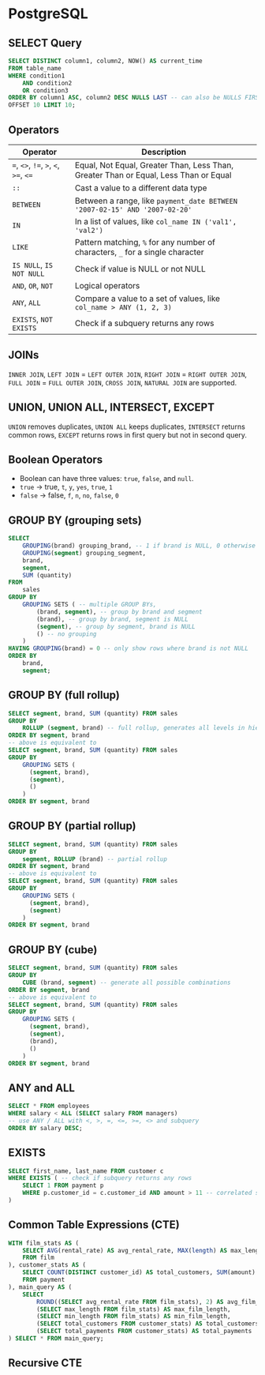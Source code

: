 # PostgreSQL

## SELECT Query

```sql
SELECT DISTINCT column1, column2, NOW() AS current_time
FROM table_name
WHERE condition1
    AND condition2
    OR condition3
ORDER BY column1 ASC, column2 DESC NULLS LAST -- can also be NULLS FIRST
OFFSET 10 LIMIT 10;
```

## Operators

| Operator | Description |
| --- | --- |
| `=`, `<>`, `!=`, `>`, `<`, `>=`, `<=` | Equal, Not Equal, Greater Than, Less Than, Greater Than or Equal, Less Than or Equal |
| `::` | Cast a value to a different data type |
| `BETWEEN` | Between a range, like `payment_date BETWEEN '2007-02-15' AND '2007-02-20'` |
| `IN` | In a list of values, like `col_name IN ('val1', 'val2')` |
| `LIKE` | Pattern matching, `%` for any number of characters, `_` for a single character |
| `IS NULL`, `IS NOT NULL` | Check if value is NULL or not NULL |
| `AND`, `OR`, `NOT` | Logical operators |
| `ANY`, `ALL` | Compare a value to a set of values, like `col_name > ANY (1, 2, 3)` |
| `EXISTS`, `NOT EXISTS` | Check if a subquery returns any rows |

## JOINs

`INNER JOIN`, `LEFT JOIN` = `LEFT OUTER JOIN`, `RIGHT JOIN` = `RIGHT OUTER JOIN`, `FULL JOIN` = `FULL OUTER JOIN`, `CROSS JOIN`, `NATURAL JOIN` are supported.

## UNION, UNION ALL, INTERSECT, EXCEPT

`UNION` removes duplicates, `UNION ALL` keeps duplicates, `INTERSECT` returns common rows, `EXCEPT` returns rows in first query but not in second query.

## Boolean Operators

- Boolean can have three values: `true`, `false`, and `null`.
- `true` -> true, `t`, `y`, `yes`, `true`, `1`
- `false` -> false, `f`, `n`, `no`, `false`, `0`

## GROUP BY (grouping sets)

```sql
SELECT
	GROUPING(brand) grouping_brand, -- 1 if brand is NULL, 0 otherwise
	GROUPING(segment) grouping_segment,
	brand,
	segment,
	SUM (quantity)
FROM
	sales
GROUP BY
	GROUPING SETS ( -- multiple GROUP BYs, 
        (brand, segment), -- group by brand and segment
		(brand), -- group by brand, segment is NULL
		(segment), -- group by segment, brand is NULL
		() -- no grouping
	)
HAVING GROUPING(brand) = 0 -- only show rows where brand is not NULL
ORDER BY
	brand,
	segment;
```

## GROUP BY (full rollup)

```sql
SELECT segment, brand, SUM (quantity) FROM sales 
GROUP BY 
    ROLLUP (segment, brand) -- full rollup, generates all levels in hierarchy
ORDER BY segment, brand
-- above is equivalent to
SELECT segment, brand, SUM (quantity) FROM sales 
GROUP BY 
    GROUPING SETS (
      (segment, brand),
      (segment),
      ()
    )
ORDER BY segment, brand
```

## GROUP BY (partial rollup)

```sql
SELECT segment, brand, SUM (quantity) FROM sales 
GROUP BY 
    segment, ROLLUP (brand) -- partial rollup
ORDER BY segment, brand
-- above is equivalent to
SELECT segment, brand, SUM (quantity) FROM sales 
GROUP BY 
    GROUPING SETS (
      (segment, brand),
      (segment)
    )
ORDER BY segment, brand
```

## GROUP BY (cube)

```sql
SELECT segment, brand, SUM (quantity) FROM sales
GROUP BY
    CUBE (brand, segment) -- generate all possible combinations
ORDER BY segment, brand
-- above is equivalent to
SELECT segment, brand, SUM (quantity) FROM sales
GROUP BY
    GROUPING SETS (
      (segment, brand),
      (segment),
      (brand),
      ()
    )
ORDER BY segment, brand
```

## ANY and ALL

```sql
SELECT * FROM employees
WHERE salary < ALL (SELECT salary FROM managers)
-- use ANY / ALL with <, >, =, <=, >=, <> and subquery
ORDER BY salary DESC;
```

## EXISTS

```sql
SELECT first_name, last_name FROM customer c
WHERE EXISTS ( -- check if subquery returns any rows
    SELECT 1 FROM payment p
    WHERE p.customer_id = c.customer_id AND amount > 11 -- correlated subquery
)
```

## Common Table Expressions (CTE)

```sql
WITH film_stats AS (
    SELECT AVG(rental_rate) AS avg_rental_rate, MAX(length) AS max_length, MIN(length) AS min_length
    FROM film
), customer_stats AS (
    SELECT COUNT(DISTINCT customer_id) AS total_customers, SUM(amount) AS total_payments
    FROM payment
), main_query AS (
    SELECT
        ROUND((SELECT avg_rental_rate FROM film_stats), 2) AS avg_film_rental_rate,
        (SELECT max_length FROM film_stats) AS max_film_length,
        (SELECT min_length FROM film_stats) AS min_film_length,
        (SELECT total_customers FROM customer_stats) AS total_customers,
        (SELECT total_payments FROM customer_stats) AS total_payments
) SELECT * FROM main_query;
```

## Recursive CTE

```sql